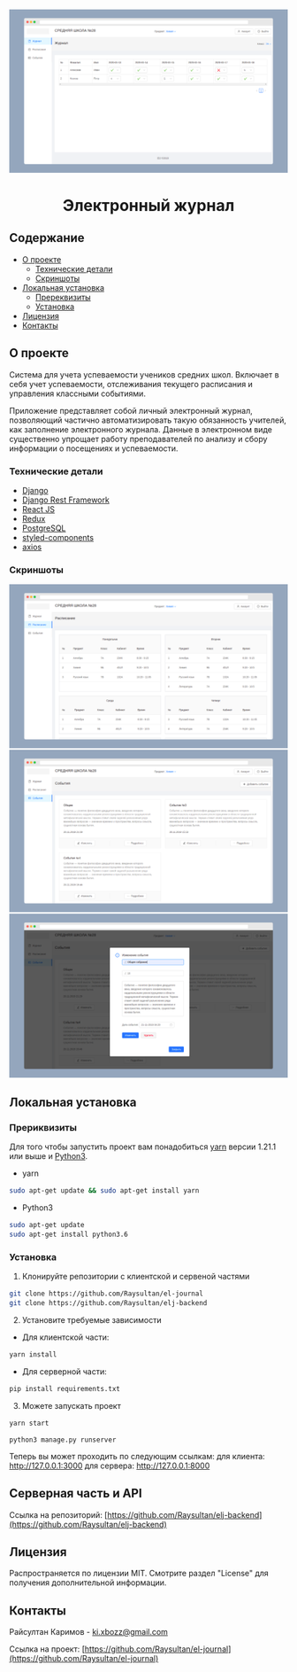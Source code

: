 <br />
<p align="center">
  <a href="https://github.com/Raysultan/el-journal">
    <img src="images/journal.png" alt="Logo">
  </a>

  <h1 align="center">Электронный журнал</h1>

<!-- TABLE OF CONTENTS -->
## Содержание

* [О проекте](#о-проекте)
  * [Технические детали](#технические-детали)
  * [Скриншоты](#скриншоты)
* [Локальная установка](#локальная-установка)
  * [Пререквизиты](#пререквизиты)
  * [Установка](#установка)
* [Лицензия](#лицензия)
* [Контакты](#контакты)



## О проекте

Система для учета успеваемости учеников средних школ. Включает в себя учет успеваемости, отслеживания текущего расписания и управления классными событиями.

Приложение представляет собой личный электронный журнал, позволяющий частично автоматизировать такую обязанность учителей, как заполнение электронного журнала. Данные в электронном виде существенно упрощает работу преподавателей по анализу и сбору информации о посещениях и успеваемости.


### Технические детали

* [Django](https://www.djangoproject.com/)
* [Django Rest Framework](https://www.django-rest-framework.org/)
* [React JS](https://ru.reactjs.org/)
* [Redux](https://redux.js.org/)
* [PostgreSQL](https://www.postgresql.org/)
* [styled-components](https://www.styled-components.com/)
* [axios](https://github.com/axios/axios)

### Скриншоты

<img src="images/timetable.png" alt="Timetable">
<img src="images/events.png" alt="Events">
<img src="images/new_event.png" alt="Adding new event">


## Локальная установка

### Прериквизиты

Для того чтобы запустить проект вам понадобиться [yarn](https://yarnpkg.com/lang/en/) версии 1.21.1 или выше и [Python3](https://www.python.org/).
* yarn
```sh
sudo apt-get update && sudo apt-get install yarn
```
* Python3
```sh
sudo apt-get update
sudo apt-get install python3.6
```

### Установка

1. Клонируйте репозитории с клиентской и сервеной частями
```sh
git clone https://github.com/Raysultan/el-journal
git clone https://github.com/Raysultan/elj-backend
```
2. Установите требуемые зависимости
- Для клиентской части:
```sh
yarn install
```
- Для серверной части:
```sh
pip install requirements.txt
```
3. Можете запускать проект
```shell
yarn start
```
```shell
python3 manage.py runserver
```

Теперь вы может проходить по следующим ссылкам:
для клиента: http://127.0.0.1:3000
для сервера: http://127.0.0.1:8000


## Серверная часть и API

Ссылка на репозиторий: [https://github.com/Raysultan/elj-backend](https://github.com/Raysultan/elj-backend)


## Лицензия

Распространяется по лицензии MIT. Смотрите раздел "License" для получения дополнительной информации.


## Контакты

Райсултан Каримов - ki.xbozz@gmail.com

Ссылка на проект: [https://github.com/Raysultan/el-journal](https://github.com/Raysultan/el-journal)
